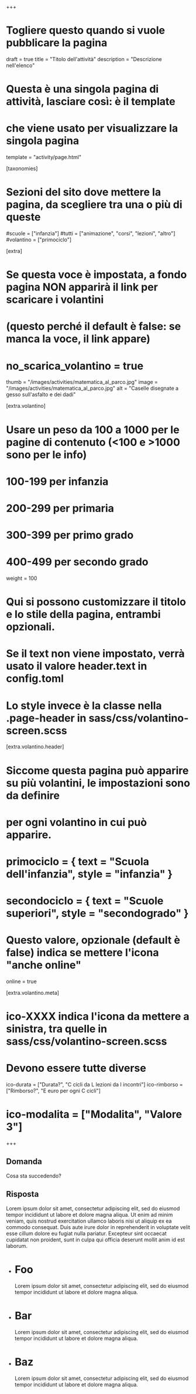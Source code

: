 +++
# Togliere questo quando si vuole pubblicare la pagina
draft = true
title = "Titolo dell'attività"
description = "Descrizione nell'elenco"

# Questa è una singola pagina di attività, lasciare così: è il template
# che viene usato per visualizzare la singola pagina
template = "activity/page.html"

[taxonomies]
# Sezioni del sito dove mettere la pagina, da scegliere tra una o più di queste
#scuole = ["infanzia"]
#tutti = ["animazione", "corsi", "lezioni", "altro"]
#volantino = ["primociclo"]

[extra]
# Se questa voce è impostata, a fondo pagina NON apparirà il link per scaricare i volantini
# (questo perché il default è false: se manca la voce, il link appare)
# no_scarica_volantino = true
thumb = "/images/activities/matematica_al_parco.jpg"
image = "/images/activities/matematica_al_parco.jpg"
alt = "Caselle disegnate a gesso sull'asfalto e dei dadi"

[extra.volantino]
# Usare un peso da 100 a 1000 per le pagine di contenuto (<100 e >1000 sono per le info)
# 100-199 per infanzia
# 200-299 per primaria
# 300-399 per primo grado
# 400-499 per secondo grado
weight = 100
# Qui si possono customizzare il titolo e lo stile della pagina, entrambi opzionali.
# Se il text non viene impostato, verrà usato il valore header.text in config.toml
# Lo style invece è la classe nella .page-header in sass/css/volantino-screen.scss
[extra.volantino.header]
# Siccome questa pagina può apparire su più volantini, le impostazioni sono da definire
# per ogni volantino in cui può apparire.
# primociclo = { text = "Scuola dell'infanzia", style = "infanzia" }
# secondociclo = { text = "Scuole superiori", style = "secondogrado" }

# Questo valore, opzionale (default è false) indica se mettere l'icona "anche online"
online = true

[extra.volantino.meta]
# ico-XXXX indica l'icona da mettere a sinistra, tra quelle in sass/css/volantino-screen.scss
# Devono essere tutte diverse 
ico-durata = ["Durata?", "C cicli da L lezioni da I incontri"]
ico-rimborso = ["Rimborso?", "E euro per ogni C cicli"]
# ico-modalita = ["Modalita", "Valore 3"]
+++

<h2 class="ico ico-infanzia-domanda">Domanda</h2>

Cosa sta succedendo?

<h2 class="ico ico-infanzia-risposta">Risposta</h2>

Lorem ipsum dolor sit amet, consectetur adipiscing elit,
sed do eiusmod tempor incididunt ut labore et dolore magna
aliqua. Ut enim ad minim veniam, quis nostrud exercitation
ullamco laboris nisi ut aliquip ex ea commodo consequat.
Duis aute irure dolor in reprehenderit in voluptate velit
esse cillum dolore eu fugiat nulla pariatur. Excepteur sint
occaecat cupidatat non proident, sunt in culpa qui officia
deserunt mollit anim id est laborum.

 - # Foo
   Lorem ipsum dolor sit amet, consectetur adipiscing elit,
   sed do eiusmod tempor incididunt ut labore et dolore magna
   aliqua.
 - # Bar
   Lorem ipsum dolor sit amet, consectetur adipiscing elit,
   sed do eiusmod tempor incididunt ut labore et dolore magna
   aliqua.
 - # Baz
   Lorem ipsum dolor sit amet, consectetur adipiscing elit,
   sed do eiusmod tempor incididunt ut labore et dolore magna
   aliqua.
